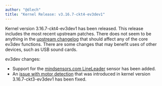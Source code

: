 ```yaml
---
author: "@dlech"
title: "Kernel Release: v3.16.7-ckt4-ev3dev1"
---
```


Kernel version 3.16.7-ckt4-ev3dev1 has been released. This release includes the
most recent upstream patches. There does not seem to be anything in the
[upstream changelog] that should affect any of the core ev3dev functions. There
are some changes that may benefit uses of other devices, such as USB sound
cards.

ev3dev changes:

* Support for the [mindsensors.com LineLeader] sensor has been added.
* An [issue with motor detection] that was introduced in kernel version
3.16.7-ckt3-ev3dev1 has been fixed.

[upstream changelog]: http://kernel.ubuntu.com/~kernel-ppa/mainline/v3.16.7-ckt4-utopic/CHANGES
[mindsensors.com LineLeader]: http://mindsensors.com/index.php?module=pagemaster&PAGE_user_op=view_page&PAGE_id=111
[issue with motor detection]: https://github.com/ev3dev/ev3dev/issues/245